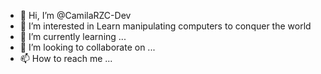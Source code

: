 - 👋 Hi, I’m @CamilaRZC-Dev
- 👀 I’m interested in  Learn
 manipulating computers
 to conquer the world
- 🌱 I’m currently learning ...
- 💞️ I’m looking to collaborate on ...
- 📫 How to reach me ...

<!---
CamilaRZC-Dev/CamilaRZC-Dev is a ✨ special ✨ 
